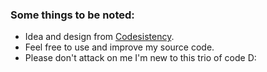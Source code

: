 ### Some things to be noted:
- Idea and design from [Codesistency](https://www.youtube.com/@codesistency).
- Feel free to use and improve my source code.
- Please don't attack on me I'm new to this trio of code D: